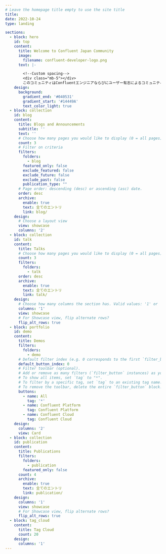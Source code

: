 ```yaml
---
# Leave the homepage title empty to use the site title
title:
date: 2022-10-24
type: landing

sections:
  - block: hero
    id: top
    content:
      title: Welcome to Confluent Japan Community
      image:
        filename: confluent-developer-logo.png
      text: |-

        <!--Custom spacing-->
        <div class="mb-5"></div>
        このコミュニティはConfluentエンジニアならびにユーザー有志によるコミュニティです。ConfluentやKafkaエコシステムに関わる日本語の情報発信と共有を目的としています。(ベータ運用中)
    design:
      background:
        gradient_end: '#040531'
        gradient_start: '#14449A'
        text_color_light: true
  - block: collection
    id: blog
    content:
      title: Blogs and Announcements
      subtitle: ''
      text: ''
      # Choose how many pages you would like to display (0 = all pages)
      count: 3
      # Filter on criteria
      filters:
        folders:
          - blog
        featured_only: false
        exclude_featured: false
        exclude_future: false
        exclude_past: false
        publication_type: ""
      # Page order: descending (desc) or ascending (asc) date.
      order: desc
      archive:
        enable: true
        text: 全てのエントリ
        link: blog/
    design:
      # Choose a layout view
      view: showcase
      columns: '2'
  - block: collection
    id: talk
    content:
      title: Talks
      # Choose how many pages you would like to display (0 = all pages)
      count: 3
      filters:
        folders:
          - talk
      order: desc
      archive:
        enable: true
        text: 全てのエントリ
        link: talk/
    design:
      # Choose how many columns the section has. Valid values: '1' or '2'.
      columns: '1'
      view: showcase
      # For Showcase view, flip alternate rows?
      flip_alt_rows: true
  - block: portfolio
    id: demo
    content:
      title: Demos
      filters:
        folders:
          - demo
      # Default filter index (e.g. 0 corresponds to the first `filter_button` instance below).
      default_button_index: 0
      # Filter toolbar (optional).
      # Add or remove as many filters (`filter_button` instances) as you like.
      # To show all items, set `tag` to "*".
      # To filter by a specific tag, set `tag` to an existing tag name.
      # To remove the toolbar, delete the entire `filter_button` block.
      buttons:
        - name: All
          tag: '*'
        - name: Confluent Platform
          tag: Confluent Platform
        - name: Confluent Cloud
          tag: Confluent Cloud
    design:
      columns: '2'
      view: Card
  - block: collection
    id: publication
    content:
      title: Publications
      filters:
        folders:
          - publication
        featured_only: false
      count: 4
      archive:
        enable: true
        text: 全てのエントリ
        link: publication/
    design:
      columns: '1'
      view: showcase
      # For Showcase view, flip alternate rows?
      flip_alt_rows: true
  - block: tag_cloud
    content:
      title: Tag Cloud
      count: 20
    design:
      columns: '1'
---
```

